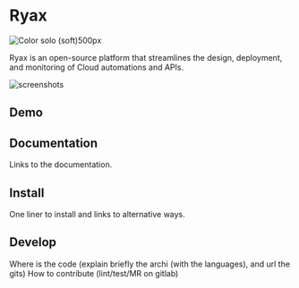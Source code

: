 # Ryax

![Color solo (soft)500px](https://user-images.githubusercontent.com/104617518/167607203-14bf4435-0142-4113-8206-762ed011a27d.png)


Ryax is an open-source platform that streamlines the design, deployment, and monitoring of Cloud automations and APIs.


![screenshots](https://user-images.githubusercontent.com/104617518/167606997-0589474a-0424-4909-a7c9-fb6cae412d96.jpg)


## Demo


## Documentation

Links to the documentation.


## Install

One liner to install and links to alternative ways.


## Develop

Where is the code (explain briefly the archi (with the languages), and url the gits)
How to contribute (lint/test/MR on gitlab)
